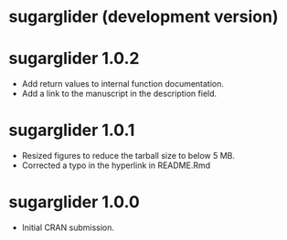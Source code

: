# sugarglider (development version)

# sugarglider 1.0.2

* Add return values to internal function documentation.
* Add a link to the manuscript in the description field.

# sugarglider 1.0.1

* Resized figures to reduce the tarball size to below 5 MB.
* Corrected a typo in the hyperlink in README.Rmd

# sugarglider 1.0.0 

* Initial CRAN submission.




